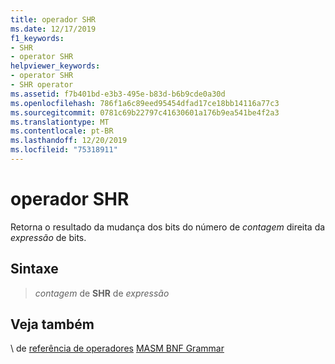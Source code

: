 ```yaml
---
title: operador SHR
ms.date: 12/17/2019
f1_keywords:
- SHR
- operator SHR
helpviewer_keywords:
- operator SHR
- SHR operator
ms.assetid: f7b401bd-e3b3-495e-b83d-b6b9cde0a30d
ms.openlocfilehash: 786f1a6c89eed95454dfad17ce18bb14116a77c3
ms.sourcegitcommit: 0781c69b22797c41630601a176b9ea541be4f2a3
ms.translationtype: MT
ms.contentlocale: pt-BR
ms.lasthandoff: 12/20/2019
ms.locfileid: "75318911"
---
```

# <a name="operator-shr"></a>operador SHR

Retorna o resultado da mudança dos bits do número de *contagem* direita da *expressão* de bits.

## <a name="syntax"></a>Sintaxe

> *contagem* de **SHR** de *expressão*

## <a name="see-also"></a>Veja também

\ de [referência de operadores](operators-reference.md)
[MASM BNF Grammar](masm-bnf-grammar.md)
